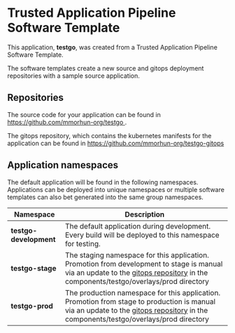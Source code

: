 # Trusted Application Pipeline Software Template

This application, **testgo**, was created from a Trusted Application Pipeline Software Template.

The software templates create a new source and gitops deployment repositories with a sample source application. 

## Repositories

The source code for your application can be found in [https://github.com/mmorhun-org/testgo ](https://github.com/mmorhun-org/testgo ).
 
The gitops repository, which contains the kubernetes manifests for the application can be found in 
[https://github.com/mmorhun-org/testgo-gitops ](https://github.com/mmorhun-org/testgo-gitops ) 

## Application namespaces 

The default application will be found in the following namespaces. Applications can be deployed into unique namespaces or multiple software templates can also bet generated into the same group namespaces.  

|  Namespace   |  Description   |  
| -------- | -------- |   
| **testgo-development** | The default application during development. Every build will be deployed to this namespace for testing. | 
| **testgo-stage** | The staging namespace for this application. Promotion from development to stage is manual via an update to the [gitops repository](https://github.com/mmorhun-org/testgo-gitops ) in the components/testgo/overlays/prod directory |  
| **testgo-prod** | The production namespace for this application. Promotion from stage to production is manual via an update to the [gitops repository](https://github.com/mmorhun-org/testgo-gitops ) in the components/testgo/overlays/prod directory | 